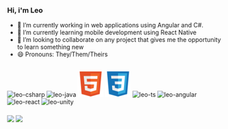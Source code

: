 ### Hi, i'm Leo

- 🔭 I’m currently working in web applications using Angular and C#.
- 🌱 I’m currently learning mobile development using React Native
- 👯 I’m looking to collaborate on any project that gives me the opportunity to learn something new
- 😄 Pronouns: They/Them/Theirs

<div style="display: inline_block"><br>
  <img alt="leo-csharp" height="60" width="60" src="https://cdn.jsdelivr.net/gh/devicons/devicon/icons/csharp/csharp-original.svg" />
  <img alt="leo-java" height="60" width="60" src="https://cdn.jsdelivr.net/gh/devicons/devicon/icons/java/java-original.svg" />    
  <img alt="leo-html5" height="60" width="60" src="https://raw.githubusercontent.com/devicons/devicon/master/icons/html5/html5-original.svg">
  <img alt="leo-css3" height="60" width="60" src="https://raw.githubusercontent.com/devicons/devicon/master/icons/css3/css3-original.svg">
  <img alt="leo-ts" height="60" width="60" src="https://cdn.jsdelivr.net/gh/devicons/devicon/icons/typescript/typescript-original.svg" />
  <img alt="leo-angular" height="60" width="60" src="https://cdn.jsdelivr.net/gh/devicons/devicon/icons/angularjs/angularjs-original.svg" />
  <img alt="leo-react" height="60" width="60" src="https://cdn.jsdelivr.net/gh/devicons/devicon/icons/react/react-original.svg" />
  <img alt="leo-unity" height="60" width="60" src="https://cdn.jsdelivr.net/gh/devicons/devicon/icons/unity/unity-original.svg" />
</div>

###

<div>
  <a href="https://instagram.com/lpvlnc" target="_blank"><img src="https://img.shields.io/badge/-Instagram-%23E4405F?style=for-the-badge&logo=instagram&logoColor=white" target="_blank"></a>
  <a href="https://www.linkedin.com/in/lpvalenca" target="_blank"><img src="https://img.shields.io/badge/-LinkedIn-%230077B5?style=for-the-badge&logo=linkedin&logoColor=white" target="_blank"></a> 
</div>

